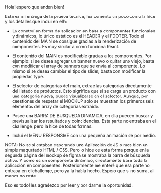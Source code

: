 Hola! espero que anden bien!

Esta es mi entrega de la prueba tecnica, les comento un poco como la hice y los detalles que inclui en ella:

- La construí en forma de aplicacion en base a componentes funcionales y dinámicos, lo único estatico es el HEADER y el FOOTER. Todo el contenido del MAIN se consigue gracias a la renderización de componentes. Es muy similar a como funciona React.

- El contenido del MAIN es modificable gracias a los componentes. Por ejemplo: si se desea agregar un banner nuevo o quitar uno viejo, basta con modificar  el array de banners que se envía al componente. Lo mismo si se desea cambiar el tipo de slider, basta con modificar la propiedad type.

- El selector de categorias del main, extrae las categorias directamente del listado de productos. Esto significa que si se carga un producto con una categoria nueva, puede visualizarse en el selector. Aunque, por cuestiones de respetar el MOCKUP solo se muestran los primeros seis elementos del array de categorias extraido.

- Posee una BARRA DE BUSQUEDA DINAMICA, en ella pueden buscar y previsualizar los resultados y coincidencias. Esta parte no entraba en el challenge, pero la hice de todas formas.

- Incluí el MENU RESPONSIVE con una pequeña animación de por medio.

NOTA: No se si estaban esperando una Aplicación de JS o mas bien un simple maquetado HTML / CSS. Pero lo hice de esta forma porque en la segunda página
      del mockup de figma se mostraba la barra de búsqueda activa. Y como es un componente dinámico, directamente base toda la aplicación en componentes.
      Posteriormente me enteré que esa parte no entraba en el challenge, pero ya la había hecho. Espero que si no suma, al menos no reste. 

Eso es todo! les agradezco por leer y por darme la oportunidad. 